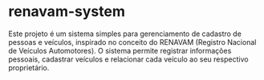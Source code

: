 # renavam-system
Este projeto é um sistema simples para gerenciamento de cadastro de pessoas e veículos, inspirado no conceito do RENAVAM (Registro Nacional de Veículos Automotores). O sistema permite registrar informações pessoais, cadastrar veículos e relacionar cada veículo ao seu respectivo proprietário.

